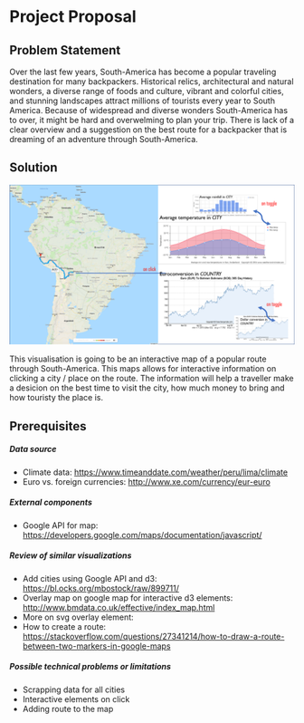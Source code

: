 # Project Proposal
## Problem Statement
Over the last few years, South-America has become a popular traveling destination for many backpackers. Historical relics, architectural and natural wonders, a diverse range of foods and culture, vibrant and colorful cities, and stunning landscapes attract millions of tourists every year to South America. Because of widespread and diverse wonders South-America has to over, it might be hard and overwelming to plan your trip. There is lack of a clear overview and a suggestion on the best route for a backpacker that is dreaming of an adventure through South-America.

## Solution

![alt text](Doc/GeneralIdea.png "General Idea For Project Proposal")

This visualisation is going to be an interactive map of a popular route through South-America. This maps allows for interactive information on clicking a city / place on the route. The information will help a traveller make a desicion on the best time to visit the city, how much money to bring and how touristy the place is.

## Prerequisites
##### Data source
- Climate data: https://www.timeanddate.com/weather/peru/lima/climate
- Euro vs. foreign currencies: http://www.xe.com/currency/eur-euro

##### External components
- Google API for map: https://developers.google.com/maps/documentation/javascript/

##### Review of similar visualizations
- Add cities using Google API and d3: https://bl.ocks.org/mbostock/raw/899711/
- Overlay map on google map for interactive d3 elements: http://www.bmdata.co.uk/effective/index_map.html
- More on svg overlay element:
- How to create a route: https://stackoverflow.com/questions/27341214/how-to-draw-a-route-between-two-markers-in-google-maps

##### Possible technical problems or limitations
- Scrapping data for all cities
- Interactive elements on click
- Adding route to the map
